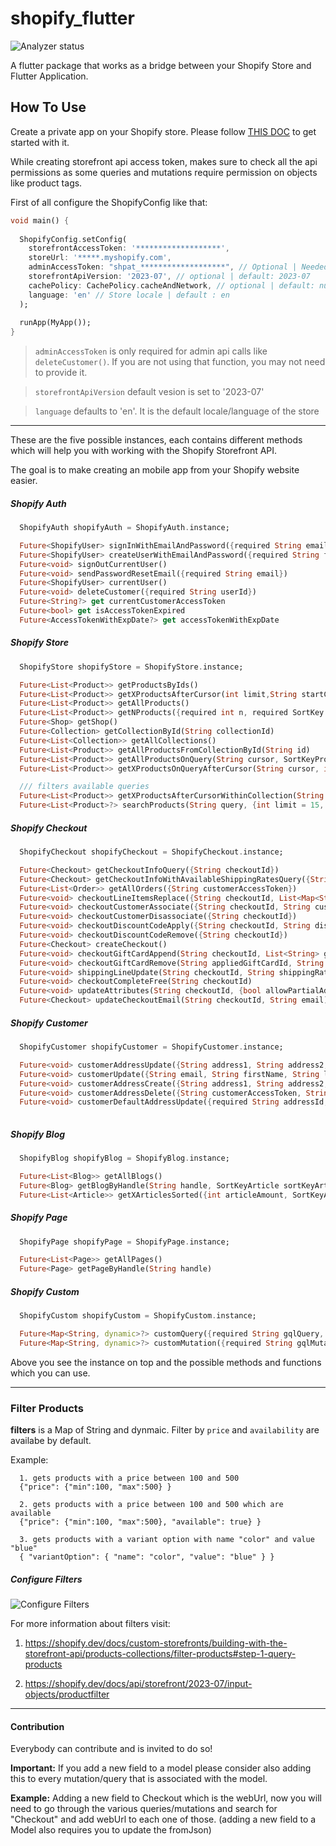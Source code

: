 # shopify_flutter

![Analyzer status](https://github.com/imsujan276/shopify_flutter/actions/workflows/analyzer.yml/badge.svg)

A flutter package that works as a bridge between your Shopify Store and Flutter Application.

## How To Use

Create a private app on your Shopify store. Please follow [THIS DOC](https://shopify.dev/docs/storefront-api/getting-started) to get started with it.

While creating storefront api access token, makes sure to check all the api permissions as some queries and mutations require permission on objects like product tags.

First of all configure the ShopifyConfig like that:

```dart
void main() {
  
  ShopifyConfig.setConfig(
    storefrontAccessToken: '*******************',
    storeUrl: '*****.myshopify.com',
    adminAccessToken: "shpat_*******************", // Optional | Needed only if needed to call admin api
    storefrontApiVersion: '2023-07', // optional | default: 2023-07
    cachePolicy: CachePolicy.cacheAndNetwork, // optional | default: null
    language: 'en' // Store locale | default : en
  );
  
  runApp(MyApp());
}
```

> `adminAccessToken` is only required for admin api calls like `deleteCustomer()`. 
If you are not using that function, you may not need to provide it.

> `storefrontApiVersion` default vesion is set to '2023-07'

> `language` defaults to 'en'. It is the default locale/language of the store

<hr>

These are the five possible instances, each contains different methods which will help you with working with the Shopify Storefront API.

The goal is to make creating an mobile app from your Shopify website easier.

##### Shopify Auth
```dart
  ShopifyAuth shopifyAuth = ShopifyAuth.instance;

  Future<ShopifyUser> signInWithEmailAndPassword({required String email, required String password})
  Future<ShopifyUser> createUserWithEmailAndPassword({required String firstName, required String lastName, required String email, required String password, String? phone, bool? acceptsMarketing})
  Future<void> signOutCurrentUser()
  Future<void> sendPasswordResetEmail({required String email})
  Future<ShopifyUser> currentUser()
  Future<void> deleteCustomer({required String userId})
  Future<String?> get currentCustomerAccessToken
  Future<bool> get isAccessTokenExpired
  Future<AccessTokenWithExpDate?> get accessTokenWithExpDate
```

##### Shopify Store
```dart    
  ShopifyStore shopifyStore = ShopifyStore.instance;

  Future<List<Product>> getProductsByIds()
  Future<List<Product>> getXProductsAfterCursor(int limit,String startCursor)
  Future<List<Product>> getAllProducts()
  Future<List<Product>> getNProducts({required int n, required SortKey sortKey})
  Future<Shop> getShop()
  Future<Collection> getCollectionById(String collectionId)
  Future<List<Collection>> getAllCollections()
  Future<List<Product>> getAllProductsFromCollectionById(String id)
  Future<List<Product>> getAllProductsOnQuery(String cursor, SortKeyProduct sortKey, String query)
  Future<List<Product>> getXProductsOnQueryAfterCursor(String cursor, int limit, SortKeyProduct sortKey, String query)

  /// filters available queries
  Future<List<Product>> getXProductsAfterCursorWithinCollection(String id, int limit, String startCursor, SortKeyProduct sortKey, Map<String, dynamic>? filters)
  Future<List<Product>?> searchProducts(String query, {int limit = 15, String? startCursor, SearchSortKeys sortKey = SearchSortKeys.RELEVANCE, bool reverse = false, Map<String, dynamic>? filters})
```

##### Shopify Checkout
```dart
  ShopifyCheckout shopifyCheckout = ShopifyCheckout.instance;

  Future<Checkout> getCheckoutInfoQuery({String checkoutId})
  Future<Checkout> getCheckoutInfoWithAvailableShippingRatesQuery({String checkoutId})
  Future<List<Order>> getAllOrders({String customerAccessToken})
  Future<void> checkoutLineItemsReplace({String checkoutId, List<Map<String,dynamic>> checkoutLineItems})
  Future<void> checkoutCustomerAssociate({String checkoutId, String customerAccessToken}) 
  Future<void> checkoutCustomerDisassociate({String checkoutId})
  Future<void> checkoutDiscountCodeApply({String checkoutId, String discountCode})
  Future<void> checkoutDiscountCodeRemove({String checkoutId})
  Future<Checkout> createCheckout()
  Future<void> checkoutGiftCardAppend(String checkoutId, List<String> giftCardCodes)
  Future<void> checkoutGiftCardRemove(String appliedGiftCardId, String checkoutId)
  Future<void> shippingLineUpdate(String checkoutId, String shippingRateHandle)
  Future<void> checkoutCompleteFree(String checkoutId)
  Future<void> updateAttributes(String checkoutId, {bool allowPartialAddresses, Map<String, String> customAttributes, String note})
  Future<Checkout> updateCheckoutEmail(String checkoutId, String email)
```

##### Shopify Customer
```dart
  ShopifyCustomer shopifyCustomer = ShopifyCustomer.instance;

  Future<void> customerAddressUpdate({String address1, String address2, String company, String city, String country, String firstName, String lastName, String phone, String province, String zip, String customerAccessToken, id})
  Future<void> customerUpdate({String email, String firstName, String lastName, String password, String phoneNumber, String customerAccessToken, bool acceptsMarketing})
  Future<void> customerAddressCreate({String address1, String address2, String company, String city, String country, String firstName, String lastName, String phone, String province, String zip, String customerAccessToken})
  Future<void> customerAddressDelete({String customerAccessToken, String addressId})
  Future<void> customerDefaultAddressUpdate({required String addressId, required String customerAccessToken})
       
```

##### Shopify Blog
```dart
  ShopifyBlog shopifyBlog = ShopifyBlog.instance;

  Future<List<Blog>> getAllBlogs()
  Future<Blog> getBlogByHandle(String handle, SortKeyArticle sortKeyArticle)
  Future<List<Article>> getXArticlesSorted({int articleAmount, SortKeyArticle sortKeyArticle})
```

##### Shopify Page
```dart
  ShopifyPage shopifyPage = ShopifyPage.instance;

  Future<List<Page>> getAllPages()
  Future<Page> getPageByHandle(String handle)
```

##### Shopify Custom
```dart
  ShopifyCustom shopifyCustom = ShopifyCustom.instance;

  Future<Map<String, dynamic>?> customQuery({required String gqlQuery, Map<String, dynamic> variables = const {}, bool adminAccess = false})
  Future<Map<String, dynamic>?> customMutation({required String gqlMutation, Map<String, dynamic> variables = const {}, bool adminAccess = false})
```

Above you see the instance on top and the possible methods and functions which you can use.

<hr>

### Filter Products

**filters** is a Map of String and dynmaic. Filter by `price` and `availability` are availabe by default.

Example:
```
  1. gets products with a price between 100 and 500
  {"price": {"min":100, "max":500} } 
  
  2. gets products with a price between 100 and 500 which are available
  {"price": {"min":100, "max":500}, "available": true} } 

  3. gets products with a variant option with name "color" and value "blue"
  { "variantOption": { "name": "color", "value": "blue" } } 
```

##### Configure Filters
![Configure Filters](example/screenshot/how_to_filter.png)
  
For more information about filters visit:
  
  1. https://shopify.dev/docs/custom-storefronts/building-with-the-storefront-api/products-collections/filter-products#step-1-query-products
  
  2. https://shopify.dev/docs/api/storefront/2023-07/input-objects/productfilter

<hr>

#### Contribution

Everybody can contribute and is invited to do so!

**Important:** 
If you add a new field to a model please consider also adding this to every mutation/query that is associated with the model.

**Example:** Adding a new field to Checkout which is the webUrl, now you will need to go through the various queries/mutations and search for "Checkout" and add webUrl to each one of those.
(adding a new field to a Model also requires you to update the fromJson)
